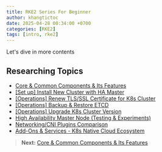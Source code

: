 ```yaml
---
title: RKE2 Series For Beginner
author: khangtictoc
date: 2025-04-28 00:34:00 +0700
categories: [RKE2]
tags: [intro, rke2]
---
```


Let's dive in more contents

## Researching Topics

- [Core & Common Components & Its Features](https://khangtictoc.github.io/posts/rke2-series/)
- [[Set up] Install New Cluster with HA Master](https://khangtictoc.github.io/posts/rke2-series/)
- [[Operations] Renew TLS/SSL Certificate for K8s Cluster](https://khangtictoc.github.io/posts/rke2-series/)
- [[Operations] Backup & Restore ETCD](https://khangtictoc.github.io/posts/rke2-series/)
- [[Operations] Upgrade K8s Cluster Version](https://khangtictoc.github.io/posts/rke2-series/)
- [High Availability Master Node (Testing & Experiments)](https://khangtictoc.github.io/posts/rke2-series/)
- [Networking/CNI Plugins Comparison](https://khangtictoc.github.io/posts/rke2-series/)
- [Add-Ons & Services - K8s Native Cloud Ecosystem](https://khangtictoc.github.io/posts/rke2-series/)

> **Next:** [Core & Common Components & Its Features](https://khangtictoc.github.io/posts/rke2-series/)
